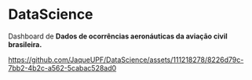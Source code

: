 # DataScience

Dashboard de **Dados de ocorrências aeronáuticas da aviação civil brasileira.**





https://github.com/JaqueUPF/DataScience/assets/111218278/8226d79c-7bb2-4b2c-a562-5cabac528ad0


